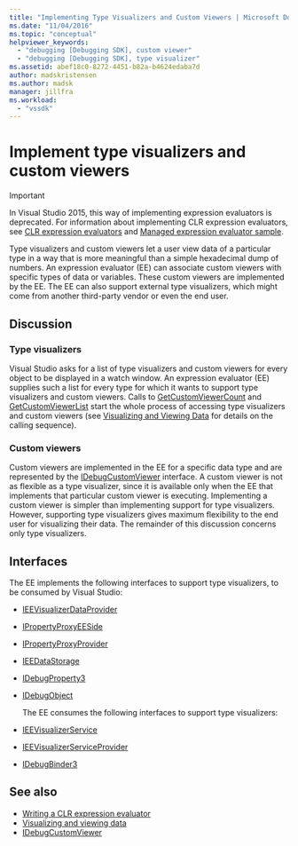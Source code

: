 ```yaml
---
title: "Implementing Type Visualizers and Custom Viewers | Microsoft Docs"
ms.date: "11/04/2016"
ms.topic: "conceptual"
helpviewer_keywords:
  - "debugging [Debugging SDK], custom viewer"
  - "debugging [Debugging SDK], type visualizer"
ms.assetid: abef18c0-8272-4451-b82a-b4624edaba7d
author: madskristensen
ms.author: madsk
manager: jillfra
ms.workload:
  - "vssdk"
---
```

# Implement type visualizers and custom viewers
> [!IMPORTANT]
> In Visual Studio 2015, this way of implementing expression evaluators is deprecated. For information about implementing CLR expression evaluators, see [CLR expression evaluators](https://github.com/Microsoft/ConcordExtensibilitySamples/wiki/CLR-Expression-Evaluators) and [Managed expression evaluator sample](https://github.com/Microsoft/ConcordExtensibilitySamples/wiki/Managed-Expression-Evaluator-Sample).

 Type visualizers and custom viewers let a user view data of a particular type in a way that is more meaningful than a simple hexadecimal dump of numbers. An expression evaluator (EE) can associate custom viewers with specific types of data or variables. These custom viewers are implemented by the EE. The EE can also support external type visualizers, which might come from another third-party vendor or even the end user.

## Discussion

### Type visualizers
 Visual Studio asks for a list of type visualizers and custom viewers for every object to be displayed in a watch window. An expression evaluator (EE) supplies such a list for every type for which it wants to support type visualizers and custom viewers. Calls to [GetCustomViewerCount](../../extensibility/debugger/reference/idebugproperty3-getcustomviewercount.md) and [GetCustomViewerList](../../extensibility/debugger/reference/idebugproperty3-getcustomviewerlist.md) start the whole process of accessing type visualizers and custom viewers (see [Visualizing and Viewing Data](../../extensibility/debugger/visualizing-and-viewing-data.md) for details on the calling sequence).

### Custom viewers
 Custom viewers are implemented in the EE for a specific data type and are represented by the [IDebugCustomViewer](../../extensibility/debugger/reference/idebugcustomviewer.md) interface. A custom viewer is not as flexible as a type visualizer, since it is available only when the EE that implements that particular custom viewer is executing. Implementing a custom viewer is simpler than implementing support for type visualizers. However, supporting type visualizers gives maximum flexibility to the end user for visualizing their data. The remainder of this discussion concerns only type visualizers.

## Interfaces
 The EE implements the following interfaces to support type visualizers, to be consumed by Visual Studio:

- [IEEVisualizerDataProvider](../../extensibility/debugger/reference/ieevisualizerdataprovider.md)

- [IPropertyProxyEESide](../../extensibility/debugger/reference/ipropertyproxyeeside.md)

- [IPropertyProxyProvider](../../extensibility/debugger/reference/ipropertyproxyprovider.md)

- [IEEDataStorage](../../extensibility/debugger/reference/ieedatastorage.md)

- [IDebugProperty3](../../extensibility/debugger/reference/idebugproperty3.md)

- [IDebugObject](../../extensibility/debugger/reference/idebugobject.md)

  The EE consumes the following interfaces to support type visualizers:

- [IEEVisualizerService](../../extensibility/debugger/reference/ieevisualizerservice.md)

- [IEEVisualizerServiceProvider](../../extensibility/debugger/reference/ieevisualizerserviceprovider.md)

- [IDebugBinder3](../../extensibility/debugger/reference/idebugbinder3.md)

## See also
- [Writing a CLR expression evaluator](../../extensibility/debugger/writing-a-common-language-runtime-expression-evaluator.md)
- [Visualizing and viewing data](../../extensibility/debugger/visualizing-and-viewing-data.md)
- [IDebugCustomViewer](../../extensibility/debugger/reference/idebugcustomviewer.md)